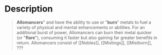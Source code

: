 # Description
>**Allomancers**" and have the ability to use or "**burn**" metals to fuel a variety of physical and mental enhancements or abilities. For an additional burst of power, Allomancers can burn their metal quicker (or "**flare**"), consuming it faster but also gaining far greater benefits in return.
>Allomancers consist of [[Nobles]], [[Mistings]], [[Mistborn]], ???

